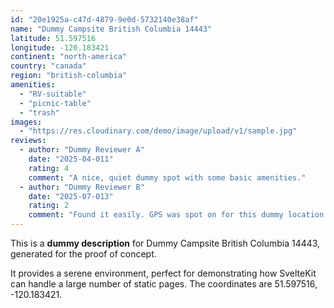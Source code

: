 ```yaml
---
id: "20e1925a-c47d-4879-9e0d-5732140e38af"
name: "Dummy Campsite British Columbia 14443"
latitude: 51.597516
longitude: -120.183421
continent: "north-america"
country: "canada"
region: "british-columbia"
amenities:
  - "RV-suitable"
  - "picnic-table"
  - "trash"
images:
  - "https://res.cloudinary.com/demo/image/upload/v1/sample.jpg"
reviews:
  - author: "Dummy Reviewer A"
    date: "2025-04-011"
    rating: 4
    comment: "A nice, quiet dummy spot with some basic amenities."
  - author: "Dummy Reviewer B"
    date: "2025-07-013"
    rating: 2
    comment: "Found it easily. GPS was spot on for this dummy location."
---
```


This is a **dummy description** for Dummy Campsite British Columbia 14443, generated for the proof of concept.

It provides a serene environment, perfect for demonstrating how SvelteKit can handle a large number of static pages. The coordinates are 51.597516, -120.183421.
